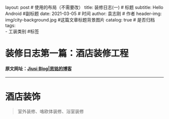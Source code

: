 layout:     post                    # 使用的布局（不需要改）
title:      装修日志(一)              # 标题 
subtitle:   Hello Android #副标题
date:       2021-03-05             # 时间
author:     袁志刚                    # 作者
header-img: img/city-background.jpg    #这篇文章标题背景图片
catalog: true                       # 是否归档
tags:       
       - 工装类别
                              #标签
# 装修日志第一篇：酒店装修工程

#### 原文网址：[Jiusi Blog|思铭的博客](https://jiusi1999.top/)

* * *

# 酒店装饰
>室外装修、咯欧体装修、浴室装修
      
